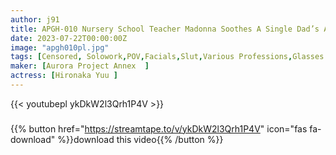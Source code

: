 ```yaml
---
author: j91
title: APGH-010 Nursery School Teacher Madonna Soothes A Single Dad’s Ass Hole Belovero Sweet Torogo Service Yu Hironaka
date: 2023-07-22T00:00:00Z
image: "apgh010pl.jpg"
tags: [Censored, Solowork,POV,Facials,Slut,Various Professions,Glasses	]
maker: [Aurora Project Annex  ]
actress: [Hironaka Yuu ]
---
```



{{< youtubepl ykDkW2l3Qrh1P4V >}}
###

{{% button href="https://streamtape.to/v/ykDkW2l3Qrh1P4V" icon="fas fa-download" %}}download this video{{% /button %}}
